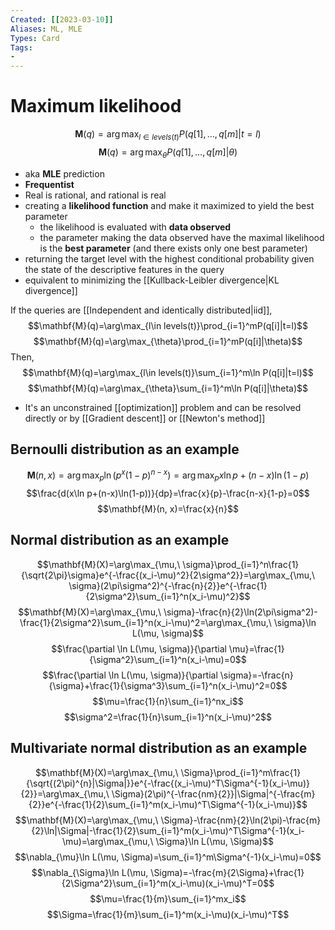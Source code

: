 ```yaml
---
Created: [[2023-03-10]]
Aliases: ML, MLE
Types: Card
Tags: 
- 
---
```

# Maximum likelihood
$$\mathbf{M}(q)=\arg\max_{l\in levels(t)}P(q[1],\dots,q[m]|t=l)$$
$$\mathbf{M}(q)=\arg\max_{\theta}P(q[1],\dots,q[m]|\theta)$$
- aka **MLE** prediction
- **Frequentist**
- Real is rational, and rational is real
- creating a **likelihood function** and make it maximized to yield the best parameter
	- the likelihood is evaluated with **data observed**
	- the parameter making the data observed have the maximal likelihood is the **best parameter** (and there exists only one best parameter)
- returning the target level with the highest conditional probability given the state of the descriptive features in the query
- equivalent to minimizing the [[Kullback-Leibler divergence|KL divergence]]

If the queries are [[Independent and identically distributed|iid]], 
$$\mathbf{M}(q)=\arg\max_{l\in levels(t)}\prod_{i=1}^mP(q[i]|t=l)$$
$$\mathbf{M}(q)=\arg\max_{\theta}\prod_{i=1}^mP(q[i]|\theta)$$
Then, 
$$\mathbf{M}(q)=\arg\max_{l\in levels(t)}\sum_{i=1}^m\ln P(q[i]|t=l)$$
$$\mathbf{M}(q)=\arg\max_{\theta}\sum_{i=1}^m\ln P(q[i]|\theta)$$
- It's an unconstrained [[optimization]] problem and can be resolved directly or by [[Gradient descent]] or [[Newton's method]]
## Bernoulli distribution as an example
$$\mathbf{M}(n, x)=\arg\max_{p}\ln(p^x(1-p)^{n-x})=\arg\max_{p}x\ln p+(n-x)\ln(1-p)$$
$$\frac{d(x\ln p+(n-x)\ln(1-p))}{dp}=\frac{x}{p}-\frac{n-x}{1-p}=0$$
$$\mathbf{M}(n, x)=\frac{x}{n}$$
## Normal distribution as an example
$$\mathbf{M}(X)=\arg\max_{\mu,\ \sigma}\prod_{i=1}^n\frac{1}{\sqrt{2\pi}\sigma}e^{-\frac{(x_i-\mu)^2}{2\sigma^2}}=\arg\max_{\mu,\ \sigma}(2\pi\sigma^2)^{-\frac{n}{2}}e^{-\frac{1}{2\sigma^2}\sum_{i=1}^n(x_i-\mu)^2}$$
$$\mathbf{M}(X)=\arg\max_{\mu,\ \sigma}-\frac{n}{2}\ln(2\pi\sigma^2)-\frac{1}{2\sigma^2}\sum_{i=1}^n(x_i-\mu)^2=\arg\max_{\mu,\ \sigma}\ln L(\mu, \sigma)$$
$$\frac{\partial \ln L(\mu, \sigma)}{\partial \mu}=\frac{1}{\sigma^2}\sum_{i=1}^n(x_i-\mu)=0$$
$$\frac{\partial \ln L(\mu, \sigma)}{\partial \sigma}=-\frac{n}{\sigma}+\frac{1}{\sigma^3}\sum_{i=1}^n(x_i-\mu)^2=0$$
$$\mu=\frac{1}{n}\sum_{i=1}^nx_i$$
$$\sigma^2=\frac{1}{n}\sum_{i=1}^n(x_i-\mu)^2$$
## Multivariate normal distribution as an example
$$\mathbf{M}(X)=\arg\max_{\mu,\ \Sigma}\prod_{i=1}^m\frac{1}{\sqrt{(2\pi)^{n}|\Sigma|}}e^{-\frac{(x_i-\mu)^T\Sigma^{-1}(x_i-\mu)}{2}}=\arg\max_{\mu,\ \Sigma}(2\pi)^{-\frac{nm}{2}}|\Sigma|^{-\frac{m}{2}}e^{-\frac{1}{2}\sum_{i=1}^m(x_i-\mu)^T\Sigma^{-1}(x_i-\mu)}$$
$$\mathbf{M}(X)=\arg\max_{\mu,\ \Sigma}-\frac{nm}{2}\ln(2\pi)-\frac{m}{2}\ln|\Sigma|-\frac{1}{2}\sum_{i=1}^m(x_i-\mu)^T\Sigma^{-1}(x_i-\mu)=\arg\max_{\mu,\ \Sigma}\ln L(\mu, \Sigma)$$
$$\nabla_{\mu}\ln L(\mu, \Sigma)=\sum_{i=1}^m\Sigma^{-1}(x_i-\mu)=0$$
$$\nabla_{\Sigma}\ln L(\mu, \Sigma)=-\frac{m}{2\Sigma}+\frac{1}{2\Sigma^2}\sum_{i=1}^m(x_i-\mu)(x_i-\mu)^T=0$$
$$\mu=\frac{1}{m}\sum_{i=1}^mx_i$$
$$\Sigma=\frac{1}{m}\sum_{i=1}^m(x_i-\mu)(x_i-\mu)^T$$
